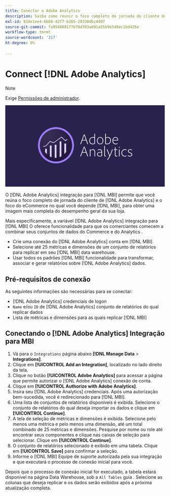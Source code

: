 ```yaml
---
title: Conectar o Adobe Analytics
description: Saiba como reunir o foco completo de jornada do cliente do [!DNL Adobe Analytics] e o foco do eCommerce no qual você depende [!DNL MBI].
exl-id: 824e1ee4-6b88-42f7-b265-29330dbc4407
source-git-commit: fa954868177b79d703a601a55b9e549ec1bd425e
workflow-type: tm+mt
source-wordcount: '317'
ht-degree: 0%

---
```


# Connect [!DNL Adobe Analytics]

>[!NOTE]
>
>Exige [Permissões de administrador](../../../administrator/user-management/user-management.md).

![](../../../assets/adobe-analytic-slogo.png)

O [!DNL Adobe Analytics] integração para [!DNL MBI] permite que você reúna o foco completo de jornada do cliente de [!DNL Adobe Analytics] e o foco do eCommerce no qual você depende [!DNL MBI], para obter uma imagem mais completa do desempenho geral da sua loja.

Mais especificamente, a variável [!DNL Adobe Analytics] integração para [!DNL MBI] O oferece funcionalidade para que os comerciantes comecem a combinar seus conjuntos de dados do Commerce e do Analytics .
- Crie uma conexão do [!DNL Adobe Analytics] conta em [!DNL MBI].
- Selecione até 25 métricas e dimensões de um conjunto de relatórios para replicar em seu [!DNL MBI] data warehouse.
- Usar todos os padrões [!DNL MBI] funcionalidade para transformar, associar e gerar relatórios sobre [!DNL Adobe Analytics] dados.

## Pré-requisitos de conexão

As seguintes informações são necessárias para se conectar:
- [!DNL Adobe Analytics] credenciais de logon
- `Name` e/ou `ID` de [!DNL Adobe Analytics] conjunto de relatórios do qual replicar dados
- Lista de métricas e dimensões para as quais replicar [!DNL MBI]

## Conectando o [!DNL Adobe Analytics] Integração para MBI

1. Vá para o `Integrations` página abaixo **[!DNL Manage Data** > **Integrations]**.
1. Clique em **[!UICONTROL Add an Integration]**, localizado no lado direito da tela.
1. Clique no botão **[!UICONTROL Adobe Analytics]** para acessar a página que permite autorizar o [!DNL Adobe Analytics] conexão de conta.
1. Clique em **[!UICONTROL Authorize with Adobe Analytics]**.
1. Insira seu [!DNL Adobe Analytics] credenciais. Após uma autorização bem-sucedida, você é redirecionado para [!DNL MBI].
1. Uma lista de conjuntos de relatórios disponíveis é exibida. Selecione o conjunto de relatórios do qual deseja importar os dados e clique em **[!UICONTROL Continue]**.
1. A tela de seleção de métricas e dimensões é exibida. Selecione pelo menos uma métrica e pelo menos uma dimensão, até um total combinado de 25 métricas e dimensões. Pesquise por nome ou role até encontrar seus componentes e clique nas caixas de seleção para selecionar. Clique em **[!UICONTROL Continue]**.
1. O conjunto de relatórios selecionado é exibido em uma tabela. Clique em **[!UICONTROL Save]** para confirmar a seleção.
1. Informe o [!DNL MBI] Equipe de suporte autorizada pela sua integração e que executará o processo de conexão inicial para você.

Depois que o processo de conexão inicial for executado, a tabela estará disponível na página Data Warehouse, sob a `All Tables` guia . Selecione as colunas que deseja replicar e os dados serão exibidos após a próxima atualização completa.
